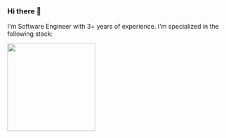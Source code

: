 ### Hi there 👋

I'm Software Engineer with 3+ years of experience. 
I'm specialized in the following stack:
<div>
  <img width="200" src="https://github.com/pabloluceroschneider/pabloluceroschneider/assets/43233080/cf366267-5a58-474d-ae96-4a06764d1dcb"/>
</div> 

<!--

### <img width="20" src="https://github.com/pabloluceroschneider/pabloluceroschneider/assets/43233080/3329c34c-8796-42a4-a303-a5c68a3ee65c" alt="React"/> React
- Almost 3 years of experience

### <img width="22" src="https://github.com/pabloluceroschneider/pabloluceroschneider/assets/43233080/9366ff60-03e5-4796-b7bc-275fba0602f6" alt="node"/>    Node
-->



<!--
**pabloluceroschneider/pabloluceroschneider** is a ✨ _special_ ✨ repository because its `README.md` (this file) appears on your GitHub profile.

Here are some ideas to get you started:

- 🔭 I’m currently working on ...
- 🌱 I’m currently learning ...
- 👯 I’m looking to collaborate on ...
- 🤔 I’m looking for help with ...
- 💬 Ask me about ...
- 📫 How to reach me: ...
- 😄 Pronouns: ...
- ⚡ Fun fact: ...
-->
